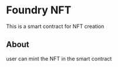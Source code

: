 # Foundry NFT

This is a smart contract for NFT creation

## About

user can mint the NFT in the smart contract
